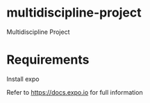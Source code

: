 # multidiscipline-project
Multidiscipline Project 

# Requirements
Install expo

Refer to https://docs.expo.io for full information
